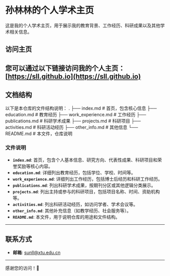 # 孙林林的个人学术主页

这是我的个人学术主页，用于展示我的教育背景、工作经历、科研成果以及其他学术相关信息。

## 访问主页
您可以通过以下链接访问我的个人主页：
[https://sll.github.io](https://sll.github.io) 
---

## 文档结构
以下是本仓库的文件结构说明：
.
├── index.md               # 首页，包含核心信息
├── education.md           # 教育经历
├── work_experience.md     # 工作经历
├── publications.md        # 科研学术成果
├── projects.md            # 科研项目
├── activities.md          # 科研活动经历
├── other_info.md          # 其他信息
└── README.md              # 本文件，仓库说明


### 文件说明
- **`index.md`**: 首页，包含个人基本信息、研究方向、代表性成果、科研项目和荣誉奖励等核心内容。
- **`education.md`**: 详细列出教育经历，包括学位、学校、时间等。
- **`work_experience.md`**: 详细列出工作经历，包括博士后经历和科研工作经历。
- **`publications.md`**: 列出科研学术成果，按期刊分区或其他逻辑分类展示。
- **`projects.md`**: 列出主持或参与的科研项目，包括项目名称、时间、资助机构等。
- **`activities.md`**: 列出科研活动经历，如访问学者、学术会议等。
- **`other_info.md`**: 其他补充信息（如教学经历、社会服务等）。
- **`README.md`**: 本文件，用于说明仓库的用途和文件结构。

---


## 联系方式
- **邮箱**: sunll@xtu.edu.cn  

---

感谢您的访问！🎉

